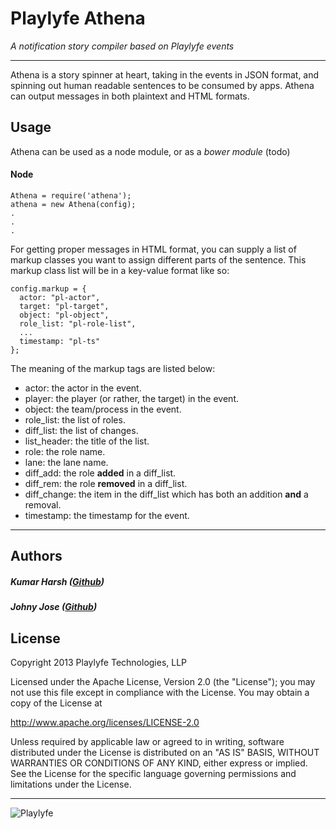Playlyfe Athena
===

*A notification story compiler based on Playlyfe events*

---

Athena is a story spinner at heart, taking in the events in JSON format, and spinning out human readable sentences to be consumed by apps. Athena can output messages in both plaintext and HTML formats.

## Usage

Athena can be used as a node module, or as a *bower module* (todo)

#### Node

    Athena = require('athena');
    athena = new Athena(config);
    .
    .
    .

For getting proper messages in HTML format, you can supply a list of markup classes you want to assign different parts of the sentence. This markup class list will be in a key-value format like so:

    config.markup = {
      actor: "pl-actor",
      target: "pl-target",
      object: "pl-object",
      role_list: "pl-role-list",
      ...
      timestamp: "pl-ts"
    };

The meaning of the markup tags are listed below:

* actor: the actor in the event.
* player: the player (or rather, the target) in the event.
* object: the team/process in the event.
* role_list: the list of roles.
* diff_list: the list of changes.
* list_header: the title of the list.
* role: the role name.
* lane: the lane name.
* diff_add: the role **added** in a diff_list.
* diff_rem: the role **removed** in a diff_list.
* diff_change: the item in the diff_list which has both an addition **and** a removal.
* timestamp: the timestamp for the event.

---

## Authors

##### Kumar Harsh ([Github](https://github.com/kumarharsh))
##### Johny Jose  ([Github](https://github.com/atrniv))

## License

Copyright 2013 Playlyfe Technologies, LLP

Licensed under the Apache License, Version 2.0 (the "License");
you may not use this file except in compliance with the License.
You may obtain a copy of the License at

  http://www.apache.org/licenses/LICENSE-2.0

Unless required by applicable law or agreed to in writing, software
distributed under the License is distributed on an "AS IS" BASIS,
WITHOUT WARRANTIES OR CONDITIONS OF ANY KIND, either express or implied.
See the License for the specific language governing permissions and
limitations under the License.

---

![Playlyfe](http://playlyfe.com/favicon.ico)
